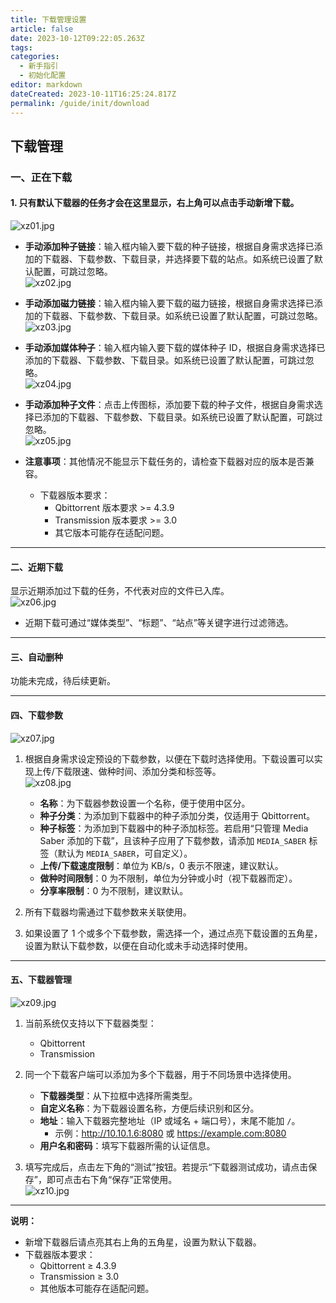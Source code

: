 ```yaml
---
title: 下载管理设置
article: false
date: 2023-10-12T09:22:05.263Z
tags:
categories: 
  - 新手指引
  - 初始化配置
editor: markdown
dateCreated: 2023-10-11T16:25:24.817Z
permalink: /guide/init/download
---
```


## 下载管理

### 一、正在下载

#### 1. 只有默认下载器的任务才会在这里显示，右上角可以点击手动新增下载。

  ![xz01.jpg](./images/xzgl/xz01.png)

- **手动添加种子链接**：输入框内输入要下载的种子链接，根据自身需求选择已添加的下载器、下载参数、下载目录，并选择要下载的站点。如系统已设置了默认配置，可跳过忽略。  
  ![xz02.jpg](./images/xzgl/xz02.jpg)

- **手动添加磁力链接**：输入框内输入要下载的磁力链接，根据自身需求选择已添加的下载器、下载参数、下载目录。如系统已设置了默认配置，可跳过忽略。  
  ![xz03.jpg](./images/xzgl/xz03.jpg)

- **手动添加媒体种子**：输入框内输入要下载的媒体种子 ID，根据自身需求选择已添加的下载器、下载参数、下载目录。如系统已设置了默认配置，可跳过忽略。  
  ![xz04.jpg](./images/xzgl/xz04.jpg)

- **手动添加种子文件**：点击上传图标，添加要下载的种子文件，根据自身需求选择已添加的下载器、下载参数、下载目录。如系统已设置了默认配置，可跳过忽略。  
  ![xz05.jpg](./images/xzgl/xz05.jpg)

- **注意事项**：其他情况不能显示下载任务的，请检查下载器对应的版本是否兼容。

  - 下载器版本要求：  
    - Qbittorrent 版本要求 >= 4.3.9  
    - Transmission 版本要求 >= 3.0  
    - 其它版本可能存在适配问题。

---

#### 二、近期下载

显示近期添加过下载的任务，不代表对应的文件已入库。  
![xz06.jpg](./images/xzgl/xz06.jpg)

- 近期下载可通过“媒体类型”、“标题”、“站点”等关键字进行过滤筛选。

---

#### 三、自动删种

功能未完成，待后续更新。

---

#### 四、下载参数

![xz07.jpg](./images/xzgl/xz07.jpg)

1. 根据自身需求设定预设的下载参数，以便在下载时选择使用。下载设置可以实现上传/下载限速、做种时间、添加分类和标签等。  
   ![xz08.jpg](./images/xzgl/xz08.jpg)

   - **名称**：为下载器参数设置一个名称，便于使用中区分。
   - **种子分类**：为添加到下载器中的种子添加分类，仅适用于 Qbittorrent。
   - **种子标签**：为添加到下载器中的种子添加标签。若启用“只管理 Media Saber 添加的下载”，且该种子应用了下载参数，请添加 `MEDIA_SABER` 标签（默认为 `MEDIA_SABER`，可自定义）。
   - **上传/下载速度限制**：单位为 KB/s，0 表示不限速，建议默认。
   - **做种时间限制**：0 为不限制，单位为分钟或小时（视下载器而定）。
   - **分享率限制**：0 为不限制，建议默认。

2. 所有下载器均需通过下载参数来关联使用。

3. 如果设置了 1 个或多个下载参数，需选择一个，通过点亮下载设置的五角星，设置为默认下载参数，以便在自动化或未手动选择时使用。

---

#### 五、下载器管理

![xz09.jpg](./images/xzgl/xz09.jpg)

1. 当前系统仅支持以下下载器类型：

   - Qbittorrent  
   - Transmission

2. 同一个下载客户端可以添加为多个下载器，用于不同场景中选择使用。

   - **下载器类型**：从下拉框中选择所需类型。
   - **自定义名称**：为下载器设置名称，方便后续识别和区分。
   - **地址**：输入下载器完整地址（IP 或域名 + 端口号），末尾不能加 `/`。  
     - 示例：http://10.10.1.6:8080 或 https://example.com:8080
   - **用户名和密码**：填写下载器所需的认证信息。

3. 填写完成后，点击左下角的“测试”按钮。若提示“下载器测试成功，请点击保存”，即可点击右下角“保存”正常使用。  
   ![xz10.jpg](./images/xzgl/xz10.jpg)

---

**说明：**

- 新增下载器后请点亮其右上角的五角星，设置为默认下载器。
- 下载器版本要求：
  - Qbittorrent ≥ 4.3.9
  - Transmission ≥ 3.0
  - 其他版本可能存在适配问题。

